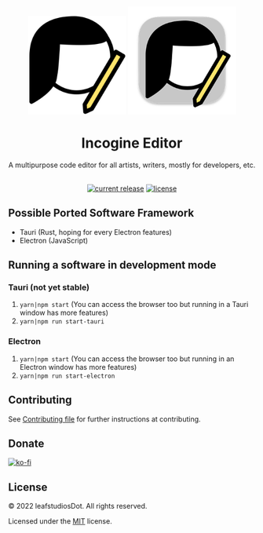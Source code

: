 <div id="header" align="center">
  <br />
  <img src="./electron/icons/icon.png" alt="Incogine Editor" width="200"/>
  <img src="./src-tauri/icons/Square310x310Logo.png" alt="Incogine Editor (macOS)" width="220"/>
  
  <h1>Incogine Editor</h1>
  A multipurpose code editor for all artists, writers, mostly for developers, etc.
</div>
<br />
<div id="badges" align="center">
  
  [![current release](https://img.shields.io/github/release/leafstudiosDot/incogine-editor.svg)](https://github.com/leafstudiosDot/incogine-editor/releases)
  [![license](https://img.shields.io/github/license/leafstudiosDot/incogine-editor.svg)](https://github.com/leafstudiosDot/incogine-editor/blob/master/LICENSE)
  
</div>

## Possible Ported Software Framework
- Tauri (Rust, hoping for every Electron features)
- Electron (JavaScript)

## Running a software in development mode
### Tauri (not yet stable)
1. `yarn|npm start` (You can access the browser too but running in a Tauri window has more features)
2. `yarn|npm run start-tauri`
### Electron
1. `yarn|npm start` (You can access the browser too but running in an Electron window has more features)
2. `yarn|npm run start-electron`

## Contributing
See [Contributing file](https://github.com/leafstudiosDot/incogine-editor/blob/master/CONTRIBUTING.md) for further instructions at contributing.

## Donate
[![ko-fi](https://ko-fi.com/img/githubbutton_sm.svg)](https://ko-fi.com/I3I0GEOUS)

## License

© 2022 leafstudiosDot. All rights reserved.

Licensed under the [MIT](LICENSE.md) license.
